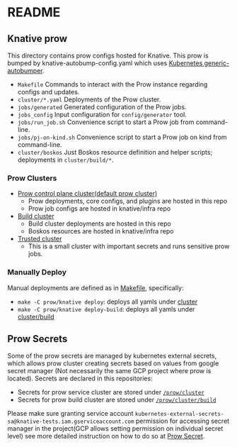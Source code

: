 # README

## Knative prow

This directory contains prow configs hosted for Knative. This prow is bumped by knative-autobump-config.yaml which uses [Kubernetes generic-autobumper](https://github.com/kubernetes/test-infra/tree/master/prow/cmd/generic-autobumper).

- `Makefile` Commands to interact with the Prow instance regarding configs and
  updates.
- `cluster/*.yaml` Deployments of the Prow cluster.
- `jobs/generated` Generated configuration of the Prow jobs.
- `jobs_config` Input configuration for `config/generator` tool.
- `jobs/run_job.sh` Convenience script to start a Prow job from command-line.
- `jobs/pj-on-kind.sh` Convenience script to start a Prow job on kind from
  command-line.
- `cluster/boskos` Just Boskos resource definition and helper scripts; deployments in
  `cluster/build/*`.

### Prow Clusters

- [Prow control plane cluster(default prow cluster)](https://console.cloud.google.com/kubernetes/clusters/details/us-central1/prow?project=knative-tests)
  - Prow deployments, core configs, and plugins are hosted in this repo
  - Prow job configs are hosted in knative/infra repo
- [Build cluster](https://console.cloud.google.com/kubernetes/clusters/details/us-central1/prow-build?project=knative-tests)
  - Build cluster deployments are hosted in this repo
  - Boskos resources are hosted in knative/infra repo
- [Trusted cluster](https://console.cloud.google.com/kubernetes/clusters/details/us-central1-a/prow-trusted?project=knative-tests)
  - This is a small cluster with important secrets and runs sensitive prow jobs.

### Manually Deploy

Manual deployments are defined as in [Makefile](./Makefile), specifically:

- `make -C prow/knative deploy`: deploys all yamls under [cluster](./cluster)
- `make -C prow/knative deploy-build`: deploys all yamls under [cluster/build](./cluster/build)

## Prow Secrets

Some of the prow secrets are managed by kubernetes external secrets, which
allows prow cluster creating secrets based on values from google secret manager
(Not necessarily the same GCP project where prow is located). Secrets are
declared in this repositories:

- Secrets for prow
service cluster are stored under [`/prow/cluster`](/prow/cluster)
- Secrets for prow build cluster are stored under [`/prow/cluster/build`](/prow/cluster/build)

Please make sure
granting service account
`kubernetes-external-secrets-sa@knative-tests.iam.gserviceaccount.com`
permission for accessing secret manager in the project(GCP allows setting
permission on individual secret level) see more detailed instruction on how to
do so at [Prow
Secret](https://github.com/kubernetes/test-infra/blob/master/prow/prow_secrets.md).
